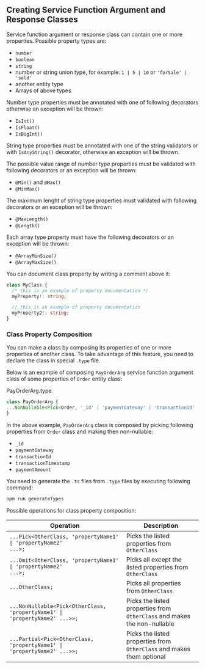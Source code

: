 ## Creating Service Function Argument and Response Classes

Service function argument or response class can contain one or more properties.
Possible property types are:

- `number`
- `boolean`
- `string`
- number or string union type, for example: `1 | 5 | 10` or `'forSale' | 'sold'`
- another entity type
- Arrays of above types

Number type properties must be annotated with one of following decorators otherwise an exception will be thrown:

- `IsInt()`
- `IsFloat()`
- `IsBigInt()`

String type properties must be annotated with one of the string validators or with `IsAnyString()` decorator, otherwise an exception will be thrown.

The possible value range of number type properties must be validated with following decorators or an exception will be thrown:

- `@Min()` and `@Max()`
- `@MinMax()`

The maximum lenght of string type properties must validated with following decorators or an exception will be thrown:

- `@MaxLength()`
- `@Length()`

Each array type property must have the following decorators or an exception will be thrown:

- `@ArrayMinSize()`
- `@ArrayMaxSize()`

You can document class property by writing a comment above it:

```ts
class MyClass {
  /* this is an example of property documentation */
  myProperty!: string;

  // this is an example of property documentation
  myProperty2!: string;
}
```

### Class Property Composition

You can make a class by composing its properties of one or more properties of another class.
To take advantage of this feature, you need to declare the class in special `.type` file.

Below is an example of composing `PayOrderArg` service function argument class of some properties of `Order` entity class:

PayOrderArg.type

```ts
class PayOrderArg {
...NonNullable<Pick<Order, '_id' | 'paymentGateway' | 'transactionId' | 'transactionTimestamp' | 'paymentAmount'>>;
}
```

In the above example, `PayOrderArg` class is composed by picking following properties from `Order` class and making then non-nullable:

- `_id`
- `paymentGateway`
- `transactionId`
- `transactionTimestamp`
- `paymentAmount`

You need to generate the `.ts` files from `.type` files by executing following command:

```bash
npm run generateTypes
```

Possible operations for class property composition:

| Operation                                                                                  | Description                                                              |
| ------------------------------------------------------------------------------------------ | ------------------------------------------------------------------------ |
| <code>...Pick<OtherClass, 'propertyName1' &#124; 'propertyName2' ...>;</code>              | Picks the listed properties from `OtherClass`                            |
| <code>...Omit<OtherClass, 'propertyName1' &#124; 'propertyName2' ...>;</code>              | Picks all except the listed properties from `OtherClass`                 |
| <code>...OtherClass;</code>                                                                | Picks all properties from `OtherClass`                                   |
| <code>...NonNullable<Pick<OtherClass, 'propertyName1' &#124; 'propertyName2' ...>>;</code> | Picks the listed properties from `OtherClass` and makes the non-nullable |
| <code>...Partial<Pick<OtherClass, 'propertyName1' &#124; 'propertyName2' ...>>;</code>     | Picks the listed properties from `OtherClass` and makes them optional    |
